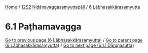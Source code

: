 
[Home](/) / [12S2 Nidānavaggasaṃyuttapāḷi](../../12S2.md) / [6 Lābhasakkārasaṃyutta](../6.md)

# 6.1 Paṭhamavagga


[Go to previous page (6 Lābhasakkārasaṃyutta)](../6.md) / [Go to parent page (6 Lābhasakkārasaṃyutta)](../6.md) / [Go to next page (6.1.1 Dāruṇasutta)](6.1/6.1.1.md)


